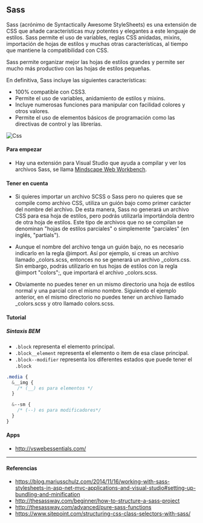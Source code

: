 ﻿## Sass

Sass (acrónimo de Syntactically Awesome StyleSheets) es una extensión de CSS que añade características muy potentes y elegantes a este lenguaje de estilos. Sass permite el uso de variables, reglas CSS anidadas, mixins, importación de hojas de estilos y muchas otras características, al tiempo que mantiene la compatibilidad con CSS.

Sass permite organizar mejor las hojas de estilos grandes y permite ser mucho más productivo con las hojas de estilos pequeñas.

En definitiva, Sass incluye las siguientes características:

- 100% compatible con CSS3.
- Permite el uso de variables, anidamiento de estilos y mixins.
- Incluye numerosas funciones para manipular con facilidad colores y otros valores.
- Permite el uso de elementos básicos de programación como las directivas de control y las librerías.

![Css](https://blog.mariusschulz.com/content/images/css_shutter.gif "Css")

#### Para empezar

- Hay una extensión para Visual Studio que ayuda a compilar y ver los archivos Sass, 
  se llama [Mindscape Web Workbench](http://www.mindscapehq.com/products/web-workbench).

#### Tener en cuenta

- Si quieres importar un archivo SCSS o Sass pero no quieres que se compile como archivo CSS, utiliza un guión bajo como primer carácter del nombre del archivo. De esta manera, Sass no generará un archivo CSS para esa hoja de estilos, pero podrás utilizarla importándola dentro de otra hoja de estilos. Este tipo de archivos que no se compilan se denominan "hojas de estilos parciales" o simplemente "parciales" (en inglés, "partials").

- Aunque el nombre del archivo tenga un guión bajo, no es necesario indicarlo en la regla @import. Así por ejemplo, si creas un archivo llamado _colors.scss, entonces no se generará un archivo _colors.css. Sin embargo, podrás utilizarlo en tus hojas de estilos con la regla @import "colors";, que importará el archivo _colors.scss.

- Obviamente no puedes tener en un mismo directorio una hoja de estilos normal y una parcial con el mismo nombre. Siguiendo el ejemplo anterior, en el mismo directorio no puedes tener un archivo llamado _colors.scss y otro llamado colors.scss.

#### Tutorial

##### Sintaxis BEM

- `.block` representa el elemento principal.
- `.block__element` representa el elemento o item de esa clase principal.
- `.block--modifier` representa los diferentes estados que puede tener el `.block`

```sass
.media {
  &__img {
    /* (__) es para elementos */
  }

  &--sm { 
    /* (--) es para modificadores*/
  }
}
```

#### Apps

- http://vswebessentials.com/

-----

#### Referencias

- https://blog.mariusschulz.com/2014/11/16/working-with-sass-stylesheets-in-asp-net-mvc-applications-and-visual-studio#setting-up-bundling-and-minification
- http://thesassway.com/beginner/how-to-structure-a-sass-project
- http://thesassway.com/advanced/pure-sass-functions
- https://www.sitepoint.com/structuring-css-class-selectors-with-sass/


